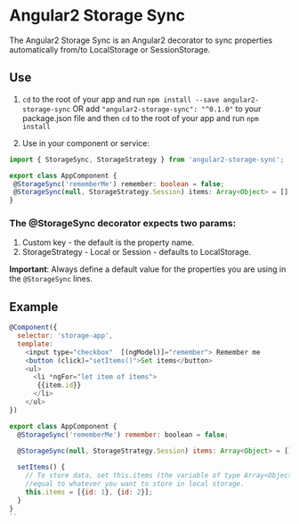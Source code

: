 # Angular2 Storage Sync

The Angular2 Storage Sync is an Angular2 decorator to sync properties automatically from/to LocalStorage or SessionStorage.

## Use

1. `cd` to the root of your app and run `npm install --save angular2-storage-sync`
OR add `"angular2-storage-sync": "^0.1.0"` to your package.json file and then `cd` to the root of your app and run `npm install`

2. Use in your component or service:
```typescript
import { StorageSync, StorageStrategy } from 'angular2-storage-sync';

export class AppComponent {
 @StorageSync('rememberMe') remember: boolean = false;
 @StorageSync(null, StorageStrategy.Session) items: Array<Object> = [];
}
```

### The @StorageSync decorator expects two params:
1. Custom key - the default is the property name.
2. StorageStrategy - Local or Session - defaults to LocalStorage.

**Important**: 
Always define a default value for the properties you are using in the `@StorageSync` lines.


## Example

```javascript
@Component({
  selector: 'storage-app',
  template: 
    <input type="checkbox"  [(ngModel)]="remember"> Remember me
    <button (click)="setItems()">Set items</button>
    <ul>
      <li *ngFor="let item of items">
       {{item.id}}
      </li>
    </ul>
})

export class AppComponent {
  @StorageSync('rememberMe') remember: boolean = false;
  
  @StorageSync(null, StorageStrategy.Session) items: Array<Object> = [];

  setItems() {
    // To store data, set this.items (the variable of type Array<Object> in your @StorageSync call)
    //equal to whatever you want to store in local storage.
    this.items = [{id: 1}, {id: 2}];
  }
}
``
